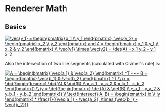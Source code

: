 # Renderer Math

## Basics

<a href="https://www.codecogs.com/eqnedit.php?latex=\vec{v_1}&space;=&space;\begin{pmatrix}&space;x_1&space;\\&space;y_1&space;\end{pmatrix},&space;\vec{v_2}&space;=&space;\begin{pmatrix}&space;x_2&space;\\&space;y_2&space;\end{pmatrix}&space;and&space;A&space;=&space;\begin{bmatrix}&space;x_1&space;&&space;y_1&space;\\&space;x_2&space;&&space;y_2&space;\end{bmatrix}&space;\\&space;\vec{v1}&space;\times&space;\vec{v2}&space;=&space;\det(A)&space;=&space;x_1&space;y_2&space;-&space;y_1&space;x_2" target="_blank"><img src="https://latex.codecogs.com/svg.latex?\vec{v_1}&space;=&space;\begin{pmatrix}&space;x_1&space;\\&space;y_1&space;\end{pmatrix},&space;\vec{v_2}&space;=&space;\begin{pmatrix}&space;x_2&space;\\&space;y_2&space;\end{pmatrix}&space;and&space;A&space;=&space;\begin{bmatrix}&space;x_1&space;&&space;y_1&space;\\&space;x_2&space;&&space;y_2&space;\end{bmatrix}&space;\\&space;\vec{v1}&space;\times&space;\vec{v2}&space;=&space;\det(A)&space;=&space;x_1&space;y_2&space;-&space;y_1&space;x_2" title="\vec{v_1} = \begin{pmatrix} x_1 \\ y_1 \end{pmatrix}, \vec{v_2} = \begin{pmatrix} x_2 \\ y_2 \end{pmatrix} and A = \begin{bmatrix} x_1 & y_1 \\ x_2 & y_2 \end{bmatrix} \\ \vec{v1} \times \vec{v2} = \det(A) = x_1 y_2 - y_1 x_2" /></a>

Also the intersection of two line segments (calculated with Cramer's rule) is:

<a href="https://www.codecogs.com/eqnedit.php?latex=A&space;=&space;\begin{bmatrix}&space;\vec{a_1}&space;&&space;\vec{a_2}&space;\end{bmatrix}&space;^T&space;~~~&space;B&space;=&space;\begin{bmatrix}&space;\vec{b_1}&space;&&space;\vec{b_2}&space;\end{bmatrix}&space;^T&space;\\&space;ix&space;=&space;\det(\begin{bmatrix}&space;\det(A)&space;&&space;\det(B)&space;\\&space;x_a_1&space;-&space;x_a_2&space;&&space;x_b_1&space;-&space;x_b_2&space;\end{bmatrix})&space;\\&space;iy&space;=&space;\det(\begin{bmatrix}&space;\det(A)&space;&&space;\det(B)&space;\\&space;y_a_1&space;-&space;y_a_2&space;&&space;y_b_1&space;-&space;y_b_2&space;\end{bmatrix})&space;\\&space;\text{intersect}(A,&space;B)&space;=&space;\begin{pmatrix}&space;ix&space;\\&space;iy&space;\end{pmatrix}&space;*&space;\frac{1}{(\vec{a_1}&space;-&space;\vec{a_2})&space;\times&space;(\vec{b_1}&space;-&space;\vec{b_2})}" target="_blank"><img src="https://latex.codecogs.com/svg.latex?A&space;=&space;\begin{bmatrix}&space;\vec{a_1}&space;&&space;\vec{a_2}&space;\end{bmatrix}&space;^T&space;~~~&space;B&space;=&space;\begin{bmatrix}&space;\vec{b_1}&space;&&space;\vec{b_2}&space;\end{bmatrix}&space;^T&space;\\&space;ix&space;=&space;\det(\begin{bmatrix}&space;\det(A)&space;&&space;\det(B)&space;\\&space;x_a_1&space;-&space;x_a_2&space;&&space;x_b_1&space;-&space;x_b_2&space;\end{bmatrix})&space;\\&space;iy&space;=&space;\det(\begin{bmatrix}&space;\det(A)&space;&&space;\det(B)&space;\\&space;y_a_1&space;-&space;y_a_2&space;&&space;y_b_1&space;-&space;y_b_2&space;\end{bmatrix})&space;\\&space;\text{intersect}(A,&space;B)&space;=&space;\begin{pmatrix}&space;ix&space;\\&space;iy&space;\end{pmatrix}&space;*&space;\frac{1}{(\vec{a_1}&space;-&space;\vec{a_2})&space;\times&space;(\vec{b_1}&space;-&space;\vec{b_2})}" title="A = \begin{bmatrix} \vec{a_1} & \vec{a_2} \end{bmatrix} ^T ~~~ B = \begin{bmatrix} \vec{b_1} & \vec{b_2} \end{bmatrix} ^T \\ ix = \det(\begin{bmatrix} \det(A) & \det(B) \\ x_a_1 - x_a_2 & x_b_1 - x_b_2 \end{bmatrix}) \\ iy = \det(\begin{bmatrix} \det(A) & \det(B) \\ y_a_1 - y_a_2 & y_b_1 - y_b_2 \end{bmatrix}) \\ \text{intersect}(A, B) = \begin{pmatrix} ix \\ iy \end{pmatrix} * \frac{1}{(\vec{a_1} - \vec{a_2}) \times (\vec{b_1} - \vec{b_2})}" /></a>
